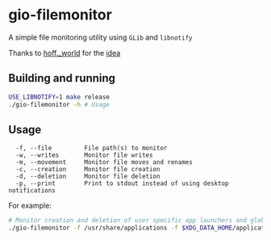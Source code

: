 # gio-filemonitor

A simple file monitoring utility using `GLib` and `libnotify`

Thanks to [hoff._world](https://www.youtube.com/@hoff._world) for the [idea](https://youtu.be/9nDYYc_7sKs)

## Building and running
```bash
USE_LIBNOTIFY=1 make release
./gio-filemonitor -h # Usage
```

## Usage
```
  -f, --file         File path(s) to monitor
  -w, --writes       Monitor file writes
  -m, --movement     Monitor file moves and renames
  -c, --creation     Monitor file creation
  -d, --deletion     Monitor file deletion
  -p, --print        Print to stdout instead of using desktop notifications
```
For example:
```bash
# Monitor creation and deletion of user specific app launchers and global app launchers 
./gio-filemonitor -f /usr/share/applications -f $XDG_DATA_HOME/applications --creation --deletion
```